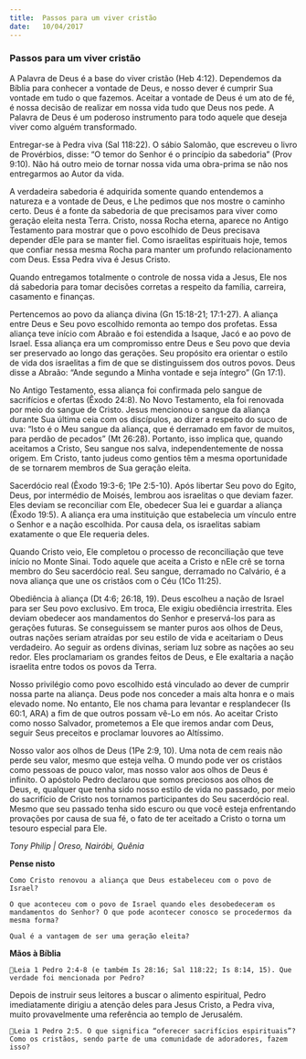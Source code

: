 ```yaml
---
title:  Passos para um viver cristão
date:   10/04/2017
---
```


### Passos para um viver cristão

A Palavra de Deus é a base do viver cristão (Heb 4:12). Dependemos da Bíblia para conhecer a vontade de Deus, e nosso dever é cumprir Sua vontade em tudo o que fazemos. Aceitar a vontade de Deus é um ato de fé, é nossa decisão de realizar em nossa vida tudo que Deus nos pede. A Palavra de Deus é um poderoso instrumento para todo aquele que deseja viver como alguém transformado.

Entregar-se à Pedra viva (Sal 118:22). O sábio Salomão, que escreveu o livro de Provérbios, disse: “O temor do Senhor é o princípio da sabedoria” (Prov 9:10). Não há outro meio de tornar nossa vida uma obra-prima se não nos entregarmos ao Autor da vida.

A verdadeira sabedoria é adquirida somente quando entendemos a natureza e a vontade de Deus, e Lhe pedimos que nos mostre o caminho certo. Deus é a fonte da sabedoria de que precisamos para viver como geração eleita nesta Terra. Cristo, nossa Rocha eterna, aparece no Antigo Testamento para mostrar que o povo escolhido de Deus precisava depender dEle para se manter fiel. Como israelitas espirituais hoje, temos que confiar nessa mesma Rocha para manter um profundo relacionamento com Deus. Essa Pedra viva é Jesus Cristo.

Quando entregamos totalmente o controle de nossa vida a Jesus, Ele nos dá sabedoria para tomar decisões corretas a respeito da família, carreira, casamento e finanças.

Pertencemos ao povo da aliança divina (Gn 15:18-21; 17:1-27). A aliança entre Deus e Seu povo escolhido remonta ao tempo dos profetas. Essa aliança teve início com Abraão e foi estendida a Isaque, Jacó e ao povo de Israel. Essa aliança era um compromisso entre Deus e Seu povo que devia ser preservado ao longo das gerações. Seu propósito era orientar o estilo de vida dos israelitas a fim de que se distinguissem dos outros povos. Deus disse a Abraão: “Ande segundo a Minha vontade e seja íntegro” (Gn 17:1).

No Antigo Testamento, essa aliança foi confirmada pelo sangue de sacrifícios e ofertas (Êxodo 24:8). No Novo Testamento, ela foi renovada por meio do sangue de Cristo. Jesus mencionou o sangue da aliança durante Sua última ceia com os discípulos, ao dizer a respeito do suco de uva: “Isto é o Meu sangue da aliança, que é derramado em favor de muitos, para perdão de pecados” (Mt 26:28). Portanto, isso implica que, quando aceitamos a Cristo, Seu sangue nos salva, independentemente de nossa origem. Em Cristo, tanto judeus como gentios têm a mesma oportunidade de se tornarem membros de Sua geração eleita.

Sacerdócio real (Êxodo 19:3-6; 1Pe 2:5-10). Após libertar Seu povo do Egito, Deus, por intermédio de Moisés, lembrou aos israelitas o que deviam fazer. Eles deviam se reconciliar com Ele, obedecer Sua lei e guardar a aliança (Êxodo 19:5). A aliança era uma instituição que estabelecia um vínculo entre o Senhor e a nação escolhida. Por causa dela, os israelitas sabiam exatamente o que Ele requeria deles.

Quando Cristo veio, Ele completou o processo de reconciliação que teve início no Monte Sinai. Todo aquele que aceita a Cristo e nEle crê se torna membro do Seu sacerdócio real. Seu sangue, derramado no Calvário, é a nova aliança que une os cristãos com o Céu (1Co 11:25).

Obediência à aliança (Dt 4:6; 26:18, 19). Deus escolheu a nação de Israel para ser Seu povo exclusivo. Em troca, Ele exigiu obediência irrestrita. Eles deviam obedecer aos mandamentos do Senhor e preservá-los para as gerações futuras. Se conseguissem se manter puros aos olhos de Deus, outras nações seriam atraídas por seu estilo de vida e aceitariam o Deus verdadeiro. Ao seguir as ordens divinas, seriam luz sobre as nações ao seu redor. Eles proclamariam os grandes feitos de Deus, e Ele exaltaria a nação israelita entre todos os povos da Terra.

Nosso privilégio como povo escolhido está vinculado ao dever de cumprir nossa parte na aliança. Deus pode nos conceder a mais alta honra e o mais elevado nome. No entanto, Ele nos chama para levantar e resplandecer (Is 60:1, ARA) a fim de que outros possam vê-Lo em nós. Ao aceitar Cristo como nosso Salvador, prometemos a Ele que iremos andar com Deus, seguir Seus preceitos e proclamar louvores ao Altíssimo.

Nosso valor aos olhos de Deus (1Pe 2:9, 10). Uma nota de cem reais não perde seu valor, mesmo que esteja velha. O mundo pode ver os cristãos como pessoas de pouco valor, mas nosso valor aos olhos de Deus é infinito. O apóstolo Pedro declarou que somos preciosos aos olhos de Deus, e, qualquer que tenha sido nosso estilo de vida no passado, por meio do sacrifício de Cristo nos tornamos participantes do Seu sacerdócio real. Mesmo que seu passado tenha sido escuro ou que você esteja enfrentando provações por causa de sua fé, o fato de ter aceitado a Cristo o torna um tesouro especial para Ele.

_Tony Philip | Oreso, Nairóbi, Quênia_

**Pense nisto**

`Como Cristo renovou a aliança que Deus estabeleceu com o povo de Israel?`

`O que aconteceu com o povo de Israel quando eles desobedeceram os mandamentos do Senhor? O que pode acontecer conosco se procedermos da mesma forma?`

`Qual é a vantagem de ser uma geração eleita?`

**Mãos à Bíblia**

`Leia 1 Pedro 2:4-8 (e também Is 28:16; Sal 118:22; Is 8:14, 15). Que verdade foi mencionada por Pedro?`

Depois de instruir seus leitores a buscar o alimento espiritual, Pedro imediatamente dirigiu a atenção deles para Jesus Cristo, a Pedra viva, muito provavelmente uma referência ao templo de Jerusalém.

`Leia 1 Pedro 2:5. O que significa “oferecer sacrifícios espirituais”? Como os cristãos, sendo parte de uma comunidade de adoradores, fazem isso?`